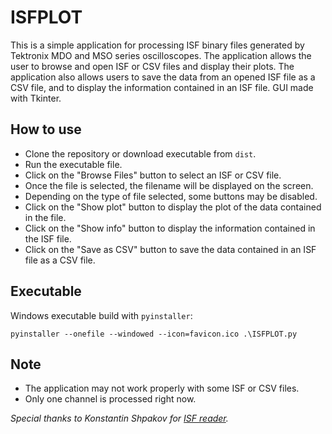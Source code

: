 # ISFPLOT

This is a simple application for processing ISF binary files generated by Tektronix MDO and MSO series oscilloscopes. The application allows the user to browse and open ISF or CSV files and display their plots. The application also allows users to save the data from an opened ISF file as a CSV file, and to display the information contained in an ISF file. GUI made with Tkinter.

## How to use
* Clone the repository or download executable from `dist`.
* Run the executable file.
* Click on the "Browse Files" button to select an ISF or CSV file.
* Once the file is selected, the filename will be displayed on the screen.
* Depending on the type of file selected, some buttons may be disabled.
* Click on the "Show plot" button to display the plot of the data contained in the file.
* Click on the "Show info" button to display the information contained in the ISF file.
* Click on the "Save as CSV" button to save the data contained in an ISF file as a CSV file.

## Executable
Windows executable build with `pyinstaller`:
```
pyinstaller --onefile --windowed --icon=favicon.ico .\ISFPLOT.py
```

## Note
* The application may not work properly with some ISF or CSV files.
* Only one channel is processed right now. 

*Special thanks to Konstantin Shpakov for [ISF reader](https://github.com/shpakovkv/isf-converter-py).*
